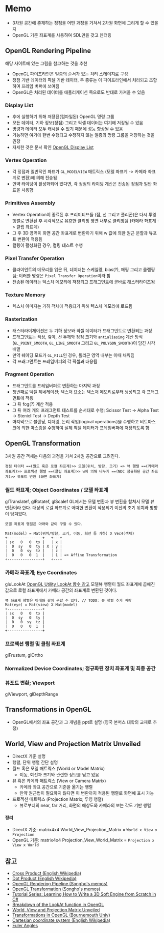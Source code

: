 # Memo
- 3차원 공간에 존재하는 정점을 어떤 과정을 거쳐서 2차원 화면에 그리게 할 수 있을지
- OpenGL 기준 좌표계를 사용하여 SDL만을 갖고 렌더링

## OpenGL Rendering Pipeline
해당 사이트에 있는 그림을 참고하는 것을 추천

- OpenGL 파이프라인은 일종의 순서가 있는 처리 스테이지로 구성 
- 정점 기반 데이터와 픽셀 기반 데이터, 두 종류는 이 파이프라인에서 처리되고 조합하여 프레임 버퍼에 쓰여짐
- OpenGL은 처리된 데이터를 애플리케이션 쪽으로도 반대로 가져올 수 있음

### Display List
- 후에 실행하기 위해 저장된(컴파일된) OpenGL 명령 그룹
- 모든 데이터, 기하 정보(정점) 그리고 픽셀 데이터는 여기에 저장될 수 있음
- 명령과 데이터 모두 캐시될 수 있기 때문에 성능 향상될 수 있음
- 가능하면 여기에 한번 수행되고 수정하지 않는 일종의 명령 그룹을 저장하는 것을 권장 
- 자세한 것은 문서 확인 [OpenGL Display List](http://www.songho.ca/opengl/gl_displaylist.html)

### Vertex Operation
- 각 정점과 일반적인 좌표가 `GL_MODELVIEW` 매트릭스 (모델 좌표계 -> 카메라 좌표계로 변환)에 의해 전송됨
- 만약 라이팅이 활성화되어 있다면, 각 정점의 라이팅 계산은 전송된 정점과 일반 좌표을 사용함

### Primitives Assembly
- Vertex Operation이 종료된 후 프리미티브들 (점, 선 그리고 폴리곤)은 다시 투영 행렬로 변환된 후 시각적으로 유효한 클리핑 평면 내부로 클리핑됨 (카메라 좌표계 -> 클립 좌표계)
- 그 후 3D 영역이 화면 공간 좌표계로 변환하기 위해 w 값에 의한 원근 분할과 뷰포트 변환이 적용됨
- 컬링이 활성화된 경우, 컬링 테스트 수행

### Pixel Transfer Operation
- 클라이언트의 메모리를 읽은 뒤, 데이터는 스케일링, bias(?), 매핑 그리고 클램핑됨; 이러한 명령은 `Pixel Transfer Operation`이라 함
- 전송된 데이터는 텍스처 메모리에 저장되고 프래그먼트에 곧바로 래스터라이즈됨

### Texture Memory
- 텍스처 이미지는 기하 객체에 적용되기 위해 텍스처 메모리에 로드됨

### Rasterization
- 래스터라이제이션은 두 기하 정보와 픽셀 데이터가 프래그먼트로 변환되는 과정
- 프래그먼트는 색상, 깊이, 선 두께와 정점 크기와 `antialiasing` 계산 방식(`GL_POINT_SMOOTH`, `GL_LINE_SMOOTH` 그리고 `GL_POLYGON_SMOOTH`)이 담긴 사각 배열
- 만약 쉐이딩 모드가 `GL_FILL`인 경우, 폴리곤 영역 내부는 이때 채워짐
- 각 프래그먼트는 프레임버퍼의 각 픽셀과 대응됨

### Fragment Operation
- 프래그먼트를 프레임버퍼로 변환하는 마지막 과정
- 첫번째로 텍셀 제네레이션; 텍스처 요소는 텍스처 메모리로부터 생성되고 각 프래그먼트에 적용
- 그 뒤 fog(?) 계산 적용
- 그 뒤 여러 개의 프래그먼트 테스트를 순서대로 수행; Scissor Test -> Alpha Test -> Stenicl Test -> Depth Test
- 마지막으로 블랜딩, 디더링, 논리 작업(logical operations)을 수행하고 비트마스크에 의한 마스킹을 수행하여 실제 픽셀 데이터가 프레임버퍼에 저장되도록 함

## OpenGL Transformation
3차원 공간 객체는 다음의 과정을 거쳐 2차원 공간으로 그려진다. 

```
정점 데이터 ==(월드 혹은 로컬 좌표계)>> 모델(위치, 방향, 크기) => 뷰 행렬 ==(카메라 좌표계)>> 프로젝션 행렬 ==(클립 좌표계)>> w에 의해 나누기 ==(NDC 정규화된 공간 좌표계)>> 뷰포트 변환 (화면 좌표계)
```

### 월드 좌표계; Object Coordinates / 모델 좌표계
glTranslatef, glRotatef, glScalef
GL에서는 모델 변환과 뷰 변환을 합쳐서 모델 뷰 변환이라 한다. 
대상의 로컬 좌표계로 어떠한 변환이 적용되기 이전의 초기 위치와 방향이 담겨있다. 
``` 
모델 좌표계 행렬은 아래와 같이 구할 수 있다. 

Mat(model) = Mat(위치/방향, 크기, 이동, 회전 등 기하) X Vec4(객체)
+----------------+   +---+
| sx   0   0  tx |   | x |
|  0  sy   0  ty | X | y |
|  0   0  sy  tz |   | z |
|  0   0   0  1  |   | 1 | => Affine Transformation
+----------------+   +---+
```

### 카메라 좌표계; Eye Coordinates
gluLookAt
[OpenGL Utility LookAt 함수 참고](https://arienbv.org/blog/2017/07/30/breakdown-of-the-lookAt-function-in-OpenGL/)
모델뷰 행렬이 월드 좌표계에 곱해진 값으로 로컬 좌표계에서 카메라 공간의 좌표계로 변환된 것이다. 
```
뷰 좌표계 행렬은 아래와 같이 구할 수 있다. // TODO: 뷰 행렬 추가 바람
Mat(eye) = Mat(view) X Mat(model)
+----------------+
| sx   0   0  tx |
|  0  sy   0  ty |
|  0   0  sy  tz |
|  0   0   0  1  |
+----------------+
```

### 프로젝션 행렬 및 클립 좌표계
glFrustum, glOrtho

### Normalized Device Coordinates; 정규화된 장치 좌표계 및 최종 공간

### 뷰포트 변환; Viewport 
glViewport, glDepthRange

## Transformations in OpenGL
- OpenGL에서의 좌표 공간과 그 개념을 ppt로 설명 (영국 본머스 대학의 교재로 추정)

## World, View and Projection Matrix Unveiled
- DirectX 기준 설명
- 행렬, 단위 행렬 간단 설명
- 월드 혹은 모델 매트릭스 (World or Model Matrix)
    - 이동, 회전과 크기와 관련한 정보를 담고 있음
- 뷰 혹은 카메라 매트릭스 (View or Camera Matrix)
    - 카메라 좌표 공간으로 기준을 옮기는 행렬
    - 만약 원근법이 필요하지 않다면 이 변환까지 적용된 행렬로 화면에 표시 가능
- 프로젝션 매트릭스 (Projection Matrix; 투영 행렬)
    - 뷰로부터의 near, far 거리, 화면의 해상도와 카메라의 보는 각도 기반 행렬

#### 정리
- DirectX 기준: matrix4x4 World_View_Projection_Matrix = `World x View x Projection`
- OpenGL 기준: matrix4x4 Projection_View_World_Matrix = `Projection x View x World`

## 참고
- [Cross Product (English Wikipedia)](https://en.wikipedia.org/wiki/Cross_product)
- [Dot Product (English Wikipedia)](https://en.wikipedia.org/wiki/Dot_product)
- [OpenGL Rendering Pipeline (Songho's memos)](http://www.songho.ca/opengl/gl_pipeline.html)
- [OpenGL Transformation (Songho's memos)](http://www.songho.ca/opengl/gl_transform.html)
- [Tutorial Series: Learning How to Write a 3D Soft Engine from Scratch in C#](https://www.davrous.com/2013/06/13/tutorial-series-learning-how-to-write-a-3d-soft-engine-from-scratch-in-c-typescript-or-javascript/)
- [Breakdown of the LookAt function in OpenGL](https://arienbv.org/blog/2017/07/30/breakdown-of-the-lookAt-function-in-OpenGL/)
- [World, View and Projection Matrix Unveiled](https://web.archive.org/web/20131222170415/http:/robertokoci.com/world-view-projection-matrix-unveiled/)
- [Transformations in OpenGL (Bournemouth Univ)](https://nccastaff.bournemouth.ac.uk/jmacey/Lectures/OpenGL/transforms/?print-pdf#/) 
- [Cartesian coordinate system (English Wikipedia)](https://en.wikipedia.org/wiki/Cartesian_coordinate_system)
- [Euler Angles](https://mathworld.wolfram.com/EulerAngles.html)